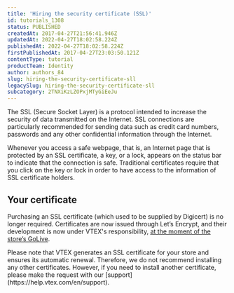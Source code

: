 ```yaml
---
title: 'Hiring the security certificate (SSL)'
id: tutorials_1308
status: PUBLISHED
createdAt: 2017-04-27T21:56:41.946Z
updatedAt: 2022-04-27T18:02:58.224Z
publishedAt: 2022-04-27T18:02:58.224Z
firstPublishedAt: 2017-04-27T23:03:50.121Z
contentType: tutorial
productTeam: Identity
author: authors_84
slug: hiring-the-security-certificate-sll
legacySlug: hiring-the-security-certificate-sll
subcategory: 2TNXiKzLZOPxjMTyGiEeJu
---
```



The SSL (Secure Socket Layer) is a protocol intended to increase the security of data transmitted on the Internet. SSL connections are particularly recommended for sending data such as credit card numbers, passwords and any other confidential information through the Internet.

Whenever you access a safe webpage, that is, an Internet page that is protected by an SSL certificate, a key, or a lock, appears on the status bar to indicate that the connection is safe. Traditional certificates require that you click on the key or lock in order to have access to the information of SSL certificate holders.

## Your certificate

Purchasing an SSL certificate (which used to be supplied by Digicert) is no longer required. Certificates are now issued through Let’s Encrypt, and their development is now under VTEX's responsibility, [at the moment of the store’s GoLive](https://help.vtex.com/en/tutorial/configuring-dns-pointing-to-vtex--tutorials_4280).

<div class="alert alert-warning">
Please note that VTEX generates an SSL certificate for your store and ensures its automatic renewal. Therefore, we do not recommend installing any other certificates. However, if you need to install another certificate, please make the request with our [support](https://help.vtex.com/en/support).
</div>

